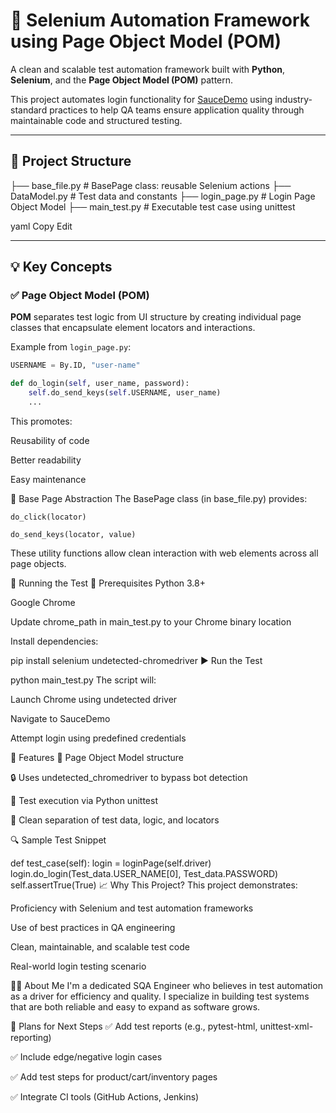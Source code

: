 # 🧪 Selenium Automation Framework using Page Object Model (POM)

A clean and scalable test automation framework built with **Python**, **Selenium**, and the **Page Object Model (POM)** pattern.

This project automates login functionality for [SauceDemo](https://www.saucedemo.com/v1/) using industry-standard practices to help QA teams ensure application quality through maintainable code and structured testing.

---

## 📂 Project Structure

├── base_file.py # BasePage class: reusable Selenium actions
├── DataModel.py # Test data and constants
├── login_page.py # Login Page Object Model
├── main_test.py # Executable test case using unittest

yaml
Copy
Edit

---

## 💡 Key Concepts

### ✅ Page Object Model (POM)

**POM** separates test logic from UI structure by creating individual page classes that encapsulate element locators and interactions.

Example from `login_page.py`:

```python
USERNAME = By.ID, "user-name"

def do_login(self, user_name, password):
    self.do_send_keys(self.USERNAME, user_name)
    ...
```
This promotes:

Reusability of code

Better readability

Easy maintenance

🔁 Base Page Abstraction
The BasePage class (in base_file.py) provides:
```
do_click(locator)

do_send_keys(locator, value)
```
These utility functions allow clean interaction with web elements across all page objects.

🚀 Running the Test
🧱 Prerequisites
Python 3.8+

Google Chrome

Update chrome_path in main_test.py to your Chrome binary location

Install dependencies:

pip install selenium undetected-chromedriver
▶️ Run the Test

python main_test.py
The script will:

Launch Chrome using undetected driver

Navigate to SauceDemo

Attempt login using predefined credentials

🔐 Features
🧩 Page Object Model structure

🔒 Uses undetected_chromedriver to bypass bot detection

🧪 Test execution via Python unittest

📁 Clean separation of test data, logic, and locators

🔍 Sample Test Snippet

def test_case(self):
    login = loginPage(self.driver)
    login.do_login(Test_data.USER_NAME[0], Test_data.PASSWORD)
    self.assertTrue(True)
📈 Why This Project?
This project demonstrates:

Proficiency with Selenium and test automation frameworks

Use of best practices in QA engineering

Clean, maintainable, and scalable test code

Real-world login testing scenario

🙋‍♂️ About Me
I'm a dedicated SQA Engineer who believes in test automation as a driver for efficiency
and quality. I specialize in building test systems that are both reliable and easy to expand as software grows.

📌 Plans for Next Steps
✅ Add test reports (e.g., pytest-html, unittest-xml-reporting)

✅ Include edge/negative login cases

✅ Add test steps for product/cart/inventory pages

✅ Integrate CI tools (GitHub Actions, Jenkins)
```
